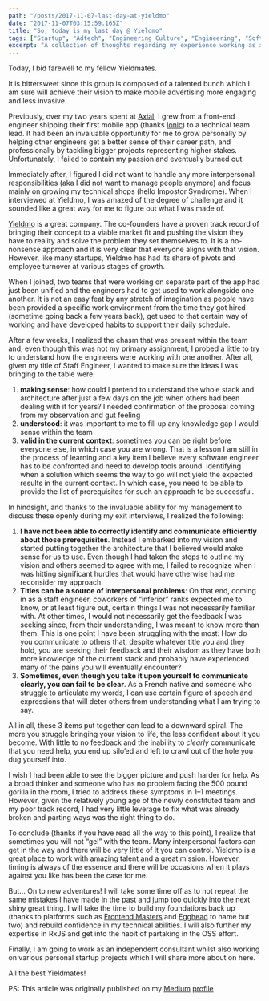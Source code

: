 ```yaml
---
path: "/posts/2017-11-07-last-day-at-yieldmo"
date: "2017-11-07T03:15:59.165Z"
title: "So, today is my last day @ Yieldmo"
tags: ["Startup", "Adtech", "Engineering Culture", "Engineering", "Software Development"]
excerpt: "A collection of thoughts regarding my experience working as a principal software engineer at Yieldmo"
---
```


Today, I bid farewell to my fellow Yieldmates.

It is bittersweet since this group is composed of a talented bunch which I am sure will achieve their vision to make mobile advertising more engaging and less invasive.

Previously, over my two years spent at [Axial](http://www.axial.net), I grew from a front-end engineer shipping their first mobile app (thanks [Ionic](http://www.ionic.io)) to a technical team lead. It had been an invaluable opportunity for me to grow personally by helping other engineers get a better sense of their career path, and professionally by tackling bigger projects representing higher stakes. Unfortunately, I failed to contain my passion and eventually burned out.

Immediately after, I figured I did not want to handle any more interpersonal responsibilities (aka I did not want to manage people anymore) and focus mainly on growing my technical shops (hello Impostor Syndrome). When I interviewed at Yieldmo, I was amazed of the degree of challenge and it sounded like a great way for me to figure out what I was made of.

[Yieldmo](http://www.yieldmo.com/) is a great company. The co-founders have a proven track record of bringing their concept to a viable market fit and pushing the vision they have to reality and solve the problem they set themselves to. It is a no-nonsense approach and it is very clear that everyone aligns with that vision. However, like many startups, Yieldmo has had its share of pivots and employee turnover at various stages of growth.

When I joined, two teams that were working on separate part of the app had just been unified and the engineers had to get used to work alongside one another. It is not an easy feat by any stretch of imagination as people have been provided a specific work environment from the time they got hired (sometime going back a few years back), get used to that certain way of working and have developed habits to support their daily schedule.

After a few weeks, I realized the chasm that was present within the team and, even though this was not my primary assignment, I probed a little to try to understand how the engineers were working with one another. After all, given my title of Staff Engineer, I wanted to make sure the ideas I was bringing to the table were:
1. **making sense**: how could I pretend to understand the whole stack and architecture after just a few days on the job when others had been dealing with it for years? I needed confirmation of the proposal coming from my observation and gut feeling
2. **understood**: it was important to me to fill up any knowledge gap I would sense within the team
3. **valid in the current context**: sometimes you can be right before everyone else, in which case you are wrong. That is a lesson I am still in the process of learning and a key item I believe every software engineer has to be confronted and need to develop tools around. 
Identifying when a solution which seems the way to go will not yield the expected results in the current context. In which case, you need to be able to provide the list of prerequisites for such an approach to be successful.

In hindsight, and thanks to the invaluable ability for my management to discuss these openly during my exit interviews, I realized the following:
1. **I have not been able to correctly identify and communicate efficiently about those prerequisites**. Instead I embarked into my vision and started putting together the architecture that I believed would make sense for us to use. 
Even though I had taken the steps to outline my vision and others seemed to agree with me, I failed to recognize when I was hitting significant hurdles that would have otherwise had me reconsider my approach.
2. **Titles can be a source of interpersonal problems**: On that end, coming in as a staff engineer, coworkers of “inferior” ranks expected me to know, or at least figure out, certain things I was not necessarily familiar with. At other times, I would not necessarily get the feedback I was seeking since, from their understanding, I was meant to know more than them.
This is one point I have been struggling with the most: How do you communicate to others that, despite whatever title you and they hold, you are seeking their feedback and their wisdom as they have both more knowledge of the current stack and probably have experienced many of the pains you will eventually encounter?
3. **Sometimes, even though you take it upon yourself to communicate clearly, you can fail to be clear**. As a French native and someone who struggle to articulate my words, I can use certain figure of speech and expressions that will deter others from understanding what I am trying to say.

All in all, these 3 items put together can lead to a downward spiral. The more you struggle bringing your vision to life, the less confident about it you become. With little to no feedback and the inability to *clearly* communicate that you need help, you end up silo’ed and left to crawl out of the hole you dug yourself into.

I wish I had been able to see the bigger picture and push harder for help. As a broad thinker and someone who has no problem facing the 500 pound gorilla in the room, I tried to address these symptoms in 1–1 meetings. However, given the relatively young age of the newly constituted team and my poor track record, I had very little leverage to fix what was already broken and parting ways was the right thing to do.

To conclude (thanks if you have read all the way to this point), I realize that sometimes you will not “gel” with the team. Many interpersonal factors can get in the way and there will be very little of it you can control. Yieldmo is a great place to work with amazing talent and a great mission. However, timing is always of the essence and there will be occasions when it plays against you like has been the case for me.

But… On to new adventures! I will take some time off as to not repeat the same mistakes I have made in the past and jump too quickly into the next shiny great thing. I will take the time to build my foundations back up (thanks to platforms such as [Frontend Masters](http://www.frontendmasters.com) and [Egghead](http://www.egghead.io) to name but two) and rebuild confidence in my technical abilities. I will also further my expertise in RxJS and get into the habit of partaking in the OSS effort.

Finally, I am going to work as an independent consultant whilst also working on various personal startup projects which I will share more about on here.

All the best Yieldmates!

PS: This article was originally published on my [Medium](https://medium.com/@xlozinguez/so-today-is-my-last-day-yieldmo-1f193b32d28c) [profile](https://medium.com/@xlozinguez)